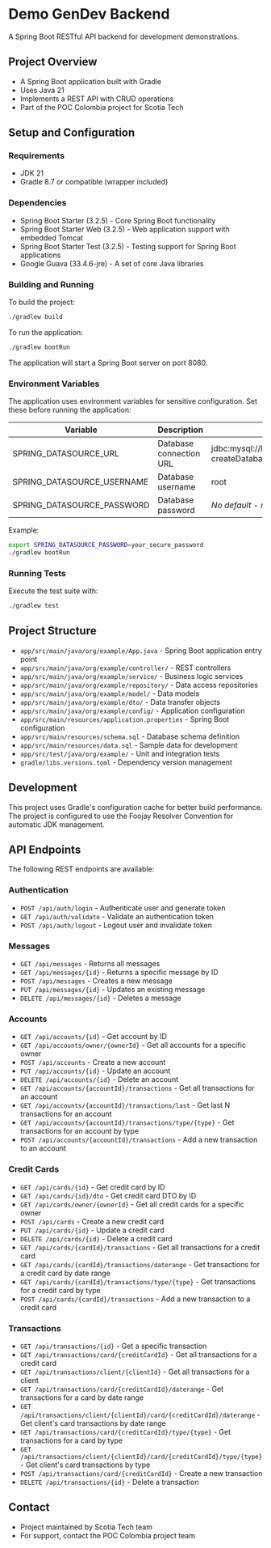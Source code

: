 # Demo GenDev Backend

A Spring Boot RESTful API backend for development demonstrations.

## Project Overview

* A Spring Boot application built with Gradle
* Uses Java 21
* Implements a REST API with CRUD operations
* Part of the POC Colombia project for Scotia Tech

## Setup and Configuration

### Requirements

* JDK 21
* Gradle 8.7 or compatible (wrapper included)

### Dependencies

* Spring Boot Starter (3.2.5) - Core Spring Boot functionality
* Spring Boot Starter Web (3.2.5) - Web application support with embedded Tomcat
* Spring Boot Starter Test (3.2.5) - Testing support for Spring Boot applications
* Google Guava (33.4.6-jre) - A set of core Java libraries

### Building and Running

To build the project:

```bash
./gradlew build
```

To run the application:

```bash
./gradlew bootRun
```

The application will start a Spring Boot server on port 8080.

### Environment Variables

The application uses environment variables for sensitive configuration. Set these before running the application:

| Variable | Description | Default Value |
|----------|-------------|---------------|
| SPRING_DATASOURCE_URL | Database connection URL | jdbc:mysql://localhost:3306/demo_gendev?createDatabaseIfNotExist=true |
| SPRING_DATASOURCE_USERNAME | Database username | root |
| SPRING_DATASOURCE_PASSWORD | Database password | *No default - must be provided* |

Example:

```bash
export SPRING_DATASOURCE_PASSWORD=your_secure_password
./gradlew bootRun
```

### Running Tests

Execute the test suite with:

```bash
./gradlew test
```

## Project Structure

* `app/src/main/java/org/example/App.java` - Spring Boot application entry point
* `app/src/main/java/org/example/controller/` - REST controllers
* `app/src/main/java/org/example/service/` - Business logic services
* `app/src/main/java/org/example/repository/` - Data access repositories
* `app/src/main/java/org/example/model/` - Data models
* `app/src/main/java/org/example/dto/` - Data transfer objects
* `app/src/main/java/org/example/config/` - Application configuration
* `app/src/main/resources/application.properties` - Spring Boot configuration
* `app/src/main/resources/schema.sql` - Database schema definition
* `app/src/main/resources/data.sql` - Sample data for development
* `app/src/test/java/org/example/` - Unit and integration tests
* `gradle/libs.versions.toml` - Dependency version management

## Development

This project uses Gradle's configuration cache for better build performance. The project is configured to use the Foojay Resolver Convention for automatic JDK management.

## API Endpoints

The following REST endpoints are available:

### Authentication

* `POST /api/auth/login` - Authenticate user and generate token
* `GET /api/auth/validate` - Validate an authentication token
* `POST /api/auth/logout` - Logout user and invalidate token

### Messages

* `GET /api/messages` - Returns all messages
* `GET /api/messages/{id}` - Returns a specific message by ID
* `POST /api/messages` - Creates a new message
* `PUT /api/messages/{id}` - Updates an existing message
* `DELETE /api/messages/{id}` - Deletes a message

### Accounts

* `GET /api/accounts/{id}` - Get account by ID
* `GET /api/accounts/owner/{ownerId}` - Get all accounts for a specific owner
* `POST /api/accounts` - Create a new account
* `PUT /api/accounts/{id}` - Update an account
* `DELETE /api/accounts/{id}` - Delete an account
* `GET /api/accounts/{accountId}/transactions` - Get all transactions for an account
* `GET /api/accounts/{accountId}/transactions/last` - Get last N transactions for an account
* `GET /api/accounts/{accountId}/transactions/type/{type}` - Get transactions for an account by type
* `POST /api/accounts/{accountId}/transactions` - Add a new transaction to an account

### Credit Cards

* `GET /api/cards/{id}` - Get credit card by ID
* `GET /api/cards/{id}/dto` - Get credit card DTO by ID
* `GET /api/cards/owner/{ownerId}` - Get all credit cards for a specific owner
* `POST /api/cards` - Create a new credit card
* `PUT /api/cards/{id}` - Update a credit card
* `DELETE /api/cards/{id}` - Delete a credit card
* `GET /api/cards/{cardId}/transactions` - Get all transactions for a credit card
* `GET /api/cards/{cardId}/transactions/daterange` - Get transactions for a credit card by date range
* `GET /api/cards/{cardId}/transactions/type/{type}` - Get transactions for a credit card by type
* `POST /api/cards/{cardId}/transactions` - Add a new transaction to a credit card

### Transactions

* `GET /api/transactions/{id}` - Get a specific transaction
* `GET /api/transactions/card/{creditCardId}` - Get all transactions for a credit card
* `GET /api/transactions/client/{clientId}` - Get all transactions for a client
* `GET /api/transactions/card/{creditCardId}/daterange` - Get transactions for a card by date range
* `GET /api/transactions/client/{clientId}/card/{creditCardId}/daterange` - Get client's card transactions by date range
* `GET /api/transactions/card/{creditCardId}/type/{type}` - Get transactions for a card by type
* `GET /api/transactions/client/{clientId}/card/{creditCardId}/type/{type}` - Get client's card transactions by type
* `POST /api/transactions/card/{creditCardId}` - Create a new transaction
* `DELETE /api/transactions/{id}` - Delete a transaction

## Contact

* Project maintained by Scotia Tech team
* For support, contact the POC Colombia project team
